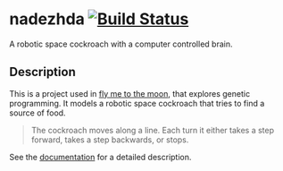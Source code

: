 # nadezhda [![Build Status](https://travis-ci.org/darwins-challenge/nadezhda.svg?branch=master)](https://travis-ci.org/darwins-challenge/nadezhda)
A robotic space cockroach with a computer controlled brain.

## Description
This is a project used in [fly me to the moon][book], that explores genetic
programming. It models a robotic space cockroach that tries to find a source of
food.

> The cockroach moves along a line. Each turn it either takes a step forward,
> takes a step backwards, or stops.

See the [documentation][] for a detailed description. 

[book]: https://leanpub.com/flymetothemoon
[documentation]: https://darwins-challenge.github.io/nadezhda/

